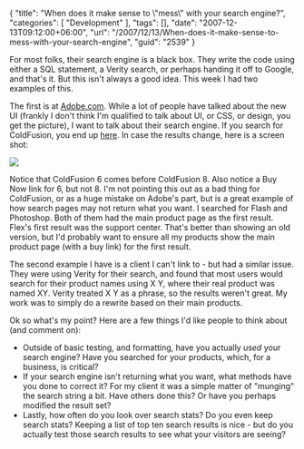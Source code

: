 {
	"title": "When does it make sense to \\\"mess\\\" with your search engine?",
	"categories": [
		"Development"
	],
	"tags": [],
	"date": "2007-12-13T09:12:00+06:00",
	"url": "/2007/12/13/When-does-it-make-sense-to-mess-with-your-search-engine",
	"guid": "2539"
}

For most folks, their search engine is a black box. They write the code using either a SQL statement, a Verity search, or perhaps handing it off to Google, and that's it. But this isn't always a good idea. This week I had two examples of this.

The first is at <a href="http://www.adobe.com">Adobe.com</a>. While a lot of people have talked about the new UI (frankly I don't think I'm qualified to talk about UI, or CSS, or design, you get the picture), I want to talk about their search engine. If you search for ColdFusion, you end up <a href="http://www.adobe.com/cfusion/search/index.cfm?loc=en_us&term=coldfusion">here</a>. In case the results change, here is a screen shot:

<img src="https://static.raymondcamden.com/images/Picture 7.png">

Notice that ColdFusion 6 comes before ColdFusion 8. Also notice a Buy Now link for 6, but not 8. I'm not pointing this out as a bad thing for ColdFusion, or as a huge mistake on Adobe's part, but is a great example of how search pages may not return what you want. I searched for Flash and Photoshop. Both of them had the main product page as the first result. Flex's first result was the support center. That's better than showing an old version, but I'd probably want to ensure all my products show the main product page (with a buy link) for the first result.

The second example I have is a client I can't link to - but had a similar issue. They were using Verity for their search, and found that most users would search for their product names using X Y, where their real product was named XY. Verity treated X Y as a phrase, so the results weren't great. My work was to simply do a rewrite based on their main products.

Ok so what's my point? Here are a few things I'd like people to think about (and comment on):

<ul>
<li>Outside of basic testing, and formatting, have you actually <i>used</i> your search engine? Have you searched for your products, which, for a business, is critical?
<li>If your search engine isn't returning what you want, what methods have you done to correct it? For my client it was a simple matter of "munging" the search string a bit. Have others done this? Or have you perhaps modified the result set?
<li>Lastly, how often do you look over search stats? Do you even keep search stats? Keeping a list of top ten search results is nice - but do you actually test those search results to see what your visitors are seeing?
</ul>